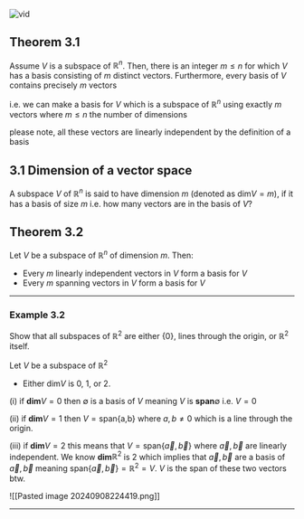 ![vid](https://www.youtube.com/watch?v=r_HB3Mop058&feature=youtu.be)
## Theorem 3.1   
Assume $V$ is a subspace of $\mathbb{R}^n$. Then, there is an integer $m ≤ n$ for which $V$ has a basis consisting of $m$ distinct vectors. Furthermore, every basis of $V$ contains precisely $m$ vectors
 
i.e. we can make a basis for $V$ which is a subspace of $\mathbb{R}^n$ using exactly $m$ vectors where $m \leq n$ the number of dimensions

please note, all these vectors are linearly independent by the definition of a basis
## 3.1 Dimension of a vector space
A subspace $V$ of $\mathbb{R}^n$ is said to have dimension $m$ (denoted as $\text{dim}V=m$), if it has a basis of size $m$
i.e. how many vectors are in the basis of $V$?
## Theorem 3.2
Let $V$ be a subspace of $\mathbb{R}^n$ of dimension $m$. Then:

- Every $m$ linearly independent vectors in $V$ form a basis for $V$
- Every $m$ spanning vectors in $V$ form a basis for $V$ 
***
### Example 3.2
Show that all subspaces of $\mathbb{R}^2$ are either $\{0\}$, lines through the origin, or $\mathbb{R}^2$ itself.

Let $V$ be a subspace of $\mathbb{R}^2$
- Either dim$V$ is 0, 1, or 2.

(i) if **dim**$V = 0$ then $\emptyset$ is a basis of $V$ meaning $V$ is **span**$\emptyset$ i.e. $V = {0}$ 
 
(ii) if **dim**$V = 1$ then $V = \text{span\{a,b\}}$ where $a,b \neq 0$  which is a line through the origin.

(iii) if **dim**$V = 2$ this means that $V = \text{span}\{ \vec{a} ,\vec{b} \}$ where $\vec{a},\vec{b}$ are linearly independent. We know 
**dim**$\mathbb{R}^2$ is 2 which implies that $\vec{a},\vec{b}$ are a basis of $\vec{a},\vec{b}$ meaning $\text{span}\{\vec{a},\vec{b}\} = \mathbb{R}^2 = V$. $V$ is the span of these two vectors btw.  

![[Pasted image 20240908224419.png]]
***